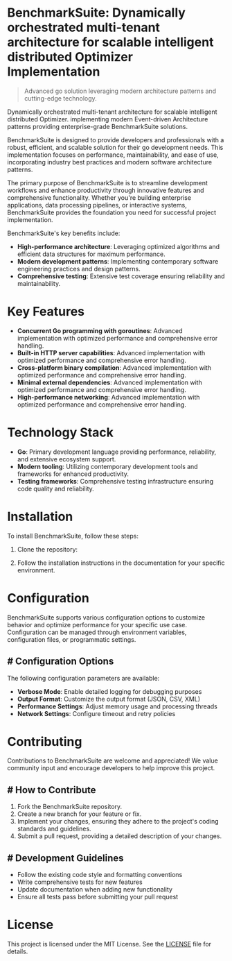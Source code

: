 <!-- fallback_BenchmarkSuite_20251008122959_80323 -->

# BenchmarkSuite: Dynamically orchestrated multi-tenant architecture for scalable intelligent distributed Optimizer Implementation
> Advanced go solution leveraging modern architecture patterns and cutting-edge technology.

Dynamically orchestrated multi-tenant architecture for scalable intelligent distributed Optimizer. implementing modern Event-driven Architecture patterns providing enterprise-grade BenchmarkSuite solutions.

BenchmarkSuite is designed to provide developers and professionals with a robust, efficient, and scalable solution for their go development needs. This implementation focuses on performance, maintainability, and ease of use, incorporating industry best practices and modern software architecture patterns.

The primary purpose of BenchmarkSuite is to streamline development workflows and enhance productivity through innovative features and comprehensive functionality. Whether you're building enterprise applications, data processing pipelines, or interactive systems, BenchmarkSuite provides the foundation you need for successful project implementation.

BenchmarkSuite's key benefits include:

* **High-performance architecture**: Leveraging optimized algorithms and efficient data structures for maximum performance.
* **Modern development patterns**: Implementing contemporary software engineering practices and design patterns.
* **Comprehensive testing**: Extensive test coverage ensuring reliability and maintainability.

# Key Features

* **Concurrent Go programming with goroutines**: Advanced implementation with optimized performance and comprehensive error handling.
* **Built-in HTTP server capabilities**: Advanced implementation with optimized performance and comprehensive error handling.
* **Cross-platform binary compilation**: Advanced implementation with optimized performance and comprehensive error handling.
* **Minimal external dependencies**: Advanced implementation with optimized performance and comprehensive error handling.
* **High-performance networking**: Advanced implementation with optimized performance and comprehensive error handling.

# Technology Stack

* **Go**: Primary development language providing performance, reliability, and extensive ecosystem support.
* **Modern tooling**: Utilizing contemporary development tools and frameworks for enhanced productivity.
* **Testing frameworks**: Comprehensive testing infrastructure ensuring code quality and reliability.

# Installation

To install BenchmarkSuite, follow these steps:

1. Clone the repository:


2. Follow the installation instructions in the documentation for your specific environment.

# Configuration

BenchmarkSuite supports various configuration options to customize behavior and optimize performance for your specific use case. Configuration can be managed through environment variables, configuration files, or programmatic settings.

## # Configuration Options

The following configuration parameters are available:

* **Verbose Mode**: Enable detailed logging for debugging purposes
* **Output Format**: Customize the output format (JSON, CSV, XML)
* **Performance Settings**: Adjust memory usage and processing threads
* **Network Settings**: Configure timeout and retry policies

# Contributing

Contributions to BenchmarkSuite are welcome and appreciated! We value community input and encourage developers to help improve this project.

## # How to Contribute

1. Fork the BenchmarkSuite repository.
2. Create a new branch for your feature or fix.
3. Implement your changes, ensuring they adhere to the project's coding standards and guidelines.
4. Submit a pull request, providing a detailed description of your changes.

## # Development Guidelines

* Follow the existing code style and formatting conventions
* Write comprehensive tests for new features
* Update documentation when adding new functionality
* Ensure all tests pass before submitting your pull request

# License

This project is licensed under the MIT License. See the [LICENSE](https://github.com/Hajjouz/BenchmarkSuite/blob/main/LICENSE) file for details.
